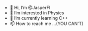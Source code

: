 - 👋 Hi, I’m @JasperFI
- 👀 I’m interested in Physics
- 🌱 I’m currently learning C++
- 📫 How to reach me ...(YOU CAN'T)

<!---
JasperFI/JasperFI is a ✨ special ✨ repository because its `README.md` (this file) appears on your GitHub profile.
You can click the Preview link to take a look at your changes.
--->
